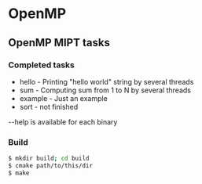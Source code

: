 # OpenMP
## OpenMP MIPT tasks

### Completed tasks
 - hello - Printing "hello world" string by several threads
 - sum - Computing sum from 1 to N by several threads
 - example - Just an example
 - sort - not finished

--help is available for each binary


### Build
```bash
$ mkdir build; cd build
$ cmake path/to/this/dir
$ make
```
